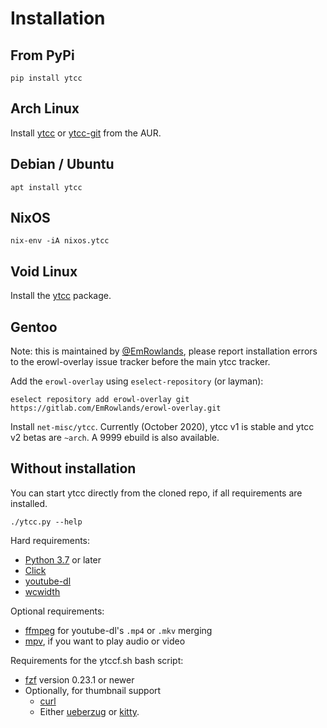 # Installation

## From PyPi
```shell script
pip install ytcc
```

## Arch Linux
Install [ytcc](https://aur.archlinux.org/packages/ytcc/) or [ytcc-git](https://aur.archlinux.org/packages/ytcc-git/) from the AUR.

## Debian / Ubuntu
```shell script
apt install ytcc
```

## NixOS
```shell script
nix-env -iA nixos.ytcc
```

## Void Linux
Install the [ytcc](https://voidlinux.org/packages/?arch=x86_64&q=ytcc) package.

## Gentoo
Note: this is maintained by [@EmRowlands](https://github.com/EmRowlands),
please report installation errors to the erowl-overlay issue tracker before the
main ytcc tracker.

Add the `erowl-overlay` using `eselect-repository` (or layman):

```
eselect repository add erowl-overlay git https://gitlab.com/EmRowlands/erowl-overlay.git
```

Install `net-misc/ytcc`. Currently (October 2020), ytcc v1 is stable and ytcc
v2 betas are `~arch`. A 9999 ebuild is also available.

## Without installation
You can start ytcc directly from the cloned repo, if all requirements are installed.

```shell script
./ytcc.py --help
```

Hard requirements:
- [Python 3.7](https://www.python.org/) or later
- [Click](https://click.palletsprojects.com/en/7.x/)
- [youtube-dl](https://github.com/ytdl-org/youtube-dl)
- [wcwidth](https://github.com/jquast/wcwidth)

Optional requirements:
- [ffmpeg](https://ffmpeg.org/) for youtube-dl's `.mp4` or `.mkv` merging
- [mpv](https://mpv.io/), if you want to play audio or video

Requirements for the ytccf.sh bash script:
- [fzf](https://github.com/junegunn/fzf) version 0.23.1 or newer
- Optionally, for thumbnail support
  - [curl](https://curl.se/)
  - Either [ueberzug](https://github.com/seebye/ueberzug) or [kitty](https://sw.kovidgoyal.net/kitty/).
